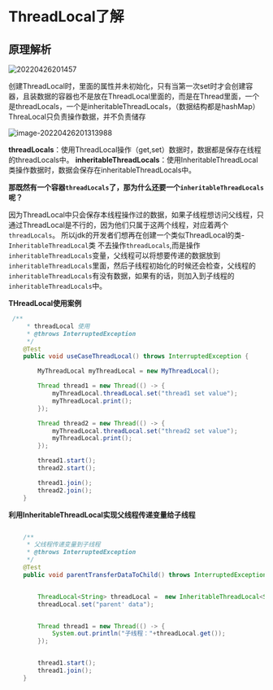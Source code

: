 # ThreadLocal了解
## 原理解析
![20220426201457](https://img.ggball.top/picGo/20220426201457.png)

创建ThreadLocal时，里面的属性并未初始化，只有当第一次set时才会创建容器，且装数据的容器也不是放在ThreadLocal里面的，而是在Thread里面，一个是threadLocals，一个是inheritableThreadLocals，（数据结构都是hashMap）ThreaLocal只负责操作数据，并不负责储存

![image-20220426201313988](https://img.ggball.top/picGo/image-20220426201313988.png)

**threadLocals**：使用ThreadLocal操作（get,set）数据时，数据都是保存在线程的threadLocals中。
**inheritableThreadLocals**：使用InheritableThreadLocal类操作数据时，数据会保存在inheritableThreadLocals中。

**那既然有一个容器`threadLocals`了，那为什么还要一个`inheritableThreadLocals`呢？**

因为ThreadLocal中只会保存本线程操作过的数据，如果子线程想访问父线程，只通过ThreadLocal是不行的，因为他们只属于这两个线程，对应着两个`threadLocals`。
所以jdk的开发者们想再在创建一个类似ThreadLocal的类-`InheritableThreadLocal`类 不去操作`threadLocals`,而是操作`inheritableThreadLocals`变量，父线程可以将想要传递的数据放到`inheritableThreadLocals`里面，然后子线程初始化的时候还会检查，父线程的`inheritableThreadLocals`有没有数据，如果有的话，则加入到子线程的`inheritableThreadLocals`中。

**THreadLocal使用案例**
```java
 /**
     * threadLocal 使用
     * @throws InterruptedException
     */
    @Test
    public void useCaseThreadLocal() throws InterruptedException {

        MyThreadLocal myThreadLocal = new MyThreadLocal();

        Thread thread1 = new Thread(() -> {
            myThreadLocal.threadLocal.set("thread1 set value");
            myThreadLocal.print();
        });

        Thread thread2 = new Thread(() -> {
            myThreadLocal.threadLocal.set("thread2 set value");
            myThreadLocal.print();
        });

        thread1.start();
        thread2.start();

        thread1.join();
        thread2.join();
    }
```

**利用InheritableThreadLocal实现父线程传递变量给子线程**

```java

    /**
     * 父线程传递变量到子线程
     * @throws InterruptedException
     */
    @Test
    public void parentTransferDataToChild() throws InterruptedException {


        ThreadLocal<String> threadLocal =  new InheritableThreadLocal<String>();
        threadLocal.set("parent' data");


        Thread thread1 = new Thread(() -> {
            System.out.println("子线程："+threadLocal.get());
        });


        thread1.start();
        thread1.join();
    }

```